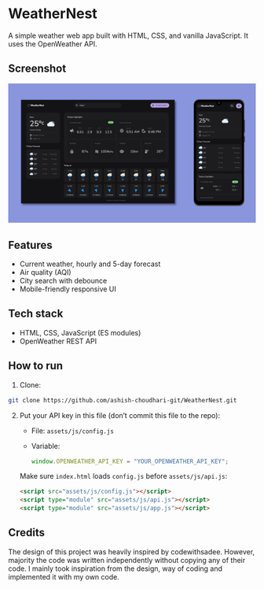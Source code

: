 # WeatherNest

A simple weather web app built with HTML, CSS, and vanilla JavaScript. It uses the OpenWeather API.

## Screenshot

![WeatherNest](assets/images/WeatherNest.png)

## Features

- Current weather, hourly and 5-day forecast
- Air quality (AQI)
- City search with debounce
- Mobile-friendly responsive UI

## Tech stack

- HTML, CSS, JavaScript (ES modules)
- OpenWeather REST API

## How to run
1) Clone:

```bash
git clone https://github.com/ashish-choudhari-git/WeatherNest.git
```

2) Put your API key in this file (don’t commit this file to the repo):
   - File: `assets/js/config.js`
   - Variable:

     ```javascript
     window.OPENWEATHER_API_KEY = "YOUR_OPENWEATHER_API_KEY";
     ```

   Make sure `index.html` loads `config.js` before `assets/js/api.js`:

   ```html
   <script src="assets/js/config.js"></script>
   <script type="module" src="assets/js/api.js"></script>
   <script type="module" src="assets/js/app.js"></script>
   ```



## Credits

The design of this project was heavily inspired by codewithsadee. However, majority the code was written independently without copying any of their code. I mainly took inspiration from the design, way of coding and implemented it with my own code.
